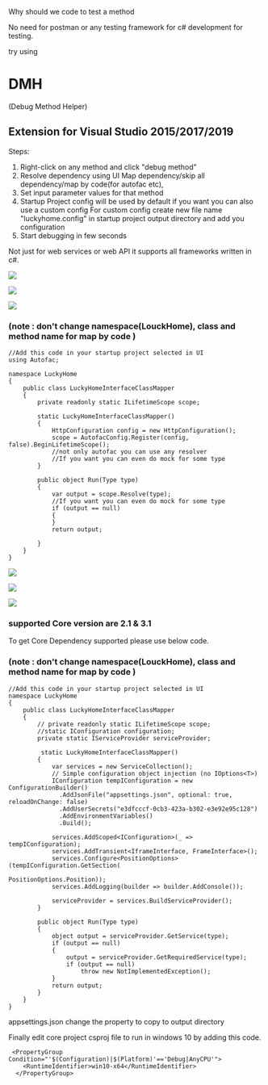 Why should we code to test a method

No need for postman or any testing framework for c# development for testing.

try using 
# DMH 
(Debug Method Helper)

## Extension for Visual Studio 2015/2017/2019

Steps:
1. Right-click on any method and click "debug method"
2. Resolve dependency using UI Map dependency/skip all dependency/map by code(for autofac etc),
3. Set input parameter values for that method
4. Startup Project config will be used by default if you want you can also use a custom config
For custom config create new file name "luckyhome.config" in startup project output directory and add you configuration
5. Start debugging in few seconds

Not just for web services or web API it supports all frameworks written in c#.

![](/src/DMH.Net/help/image0.png)

![](/src/DMH.Net/help/image1.png)

![](/src/DMH.Net/help/image2.png)

### (note : don't change namespace(LouckHome), class and method name for map by code )

```
//Add this code in your startup project selected in UI
using Autofac;

namespace LuckyHome
{
    public class LuckyHomeInterfaceClassMapper
    {
        private readonly static ILifetimeScope scope;

        static LuckyHomeInterfaceClassMapper()
        {
            HttpConfiguration config = new HttpConfiguration();
            scope = AutofacConfig.Register(config, false).BeginLifetimeScope();
            //not only autofac you can use any resolver
            //If you want you can even do mock for some type
        }
		
        public object Run(Type type)
        {
            var output = scope.Resolve(type);
            //If you want you can even do mock for some type
            if (output == null)
            {
            }
            return output;

        }
    }
}
```
![](src/DMH.Net/help/image3.png)

![](src/DMH.Net/help/image4.png)

![](src/DMH.Net/help/image5.png)

### supported Core version are 2.1 & 3.1

To get Core Dependency supported please use below code.

### (note : don't change namespace(LouckHome), class and method name for map by code )

```
//Add this code in your startup project selected in UI
namespace LuckyHome
{
    public class LuckyHomeInterfaceClassMapper
    {
        // private readonly static ILifetimeScope scope;
        //static IConfiguration configuration;
        private static IServiceProvider serviceProvider;
        
         static LuckyHomeInterfaceClassMapper()
        {
            var services = new ServiceCollection();
            // Simple configuration object injection (no IOptions<T>)
            IConfiguration tempIConfiguration = new ConfigurationBuilder()
              .AddJsonFile("appsettings.json", optional: true, reloadOnChange: false)
              .AddUserSecrets("e3dfcccf-0cb3-423a-b302-e3e92e95c128")
              .AddEnvironmentVariables()
              .Build();
            
            services.AddScoped<IConfiguration>(_ => tempIConfiguration);
            services.AddTransient<IframeInterface, FrameInterface>();
            services.Configure<PositionOptions>(tempIConfiguration.GetSection(
                                                    PositionOptions.Position));
            services.AddLogging(builder => builder.AddConsole());
            
            serviceProvider = services.BuildServiceProvider();
        }

        public object Run(Type type)
        {
            object output = serviceProvider.GetService(type);
            if (output == null)
            {
                output = serviceProvider.GetRequiredService(type);
                if (output == null)
                    throw new NotImplementedException();
            }
            return output;
        }
    }
}
```
appsettings.json change the property to copy to output directory

Finally edit core project csproj file to run in windows 10 by adding this code.
```
 <PropertyGroup Condition="'$(Configuration)|$(Platform)'=='Debug|AnyCPU'">
    <RuntimeIdentifier>win10-x64</RuntimeIdentifier>
  </PropertyGroup>
  ```
